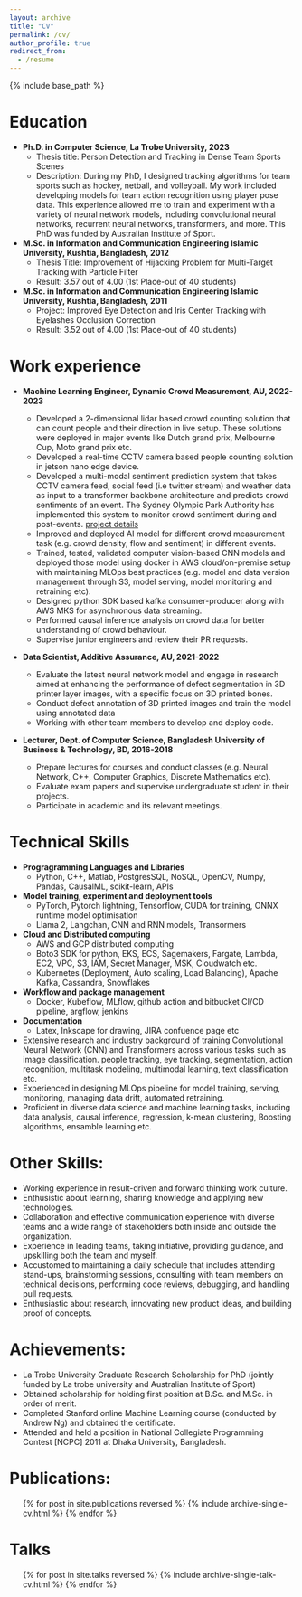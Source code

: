 ```yaml
---
layout: archive
title: "CV"
permalink: /cv/
author_profile: true
redirect_from:
  - /resume
---
```


{% include base_path %}

Education
======
* **Ph.D. in Computer Science, La Trobe University, 2023**
  * Thesis title: Person Detection and Tracking in Dense Team Sports Scenes
  * Description: During my PhD, I designed tracking algorithms for team sports such as hockey, netball, and volleyball. My work included developing models for team action recognition using player pose data. This experience allowed me to train and experiment with a variety of neural network models, including convolutional neural networks, recurrent neural networks, transformers, and more. This PhD was funded by Australian Institute of Sport.
* **M.Sc. in Information and Communication Engineering Islamic University, Kushtia, Bangladesh, 2012**
  * Thesis Title: Improvement of Hijacking Problem for Multi-Target Tracking with Particle Filter
  * Result: 3.57 out of 4.00 (1st Place-out of 40 students)
* **M.Sc. in Information and Communication Engineering Islamic University, Kushtia, Bangladesh, 2011**
  * Project: Improved Eye Detection and Iris Center Tracking with Eyelashes Occlusion Correction
  * Result: 3.52 out of 4.00 (1st Place-out of 40 students)

Work experience
======
* **Machine Learning Engineer, Dynamic Crowd Measurement, AU, 2022-2023**
  * Developed a 2-dimensional lidar based crowd counting solution that can count people and their direction in live setup. These solutions were deployed in major events like Dutch grand prix, Melbourne Cup, Moto grand prix etc.
  * Developed a real-time CCTV camera based people counting solution in jetson nano edge device.
  * Developed a multi-modal sentiment prediction system that takes CCTV camera feed, social feed (i.e twitter stream) and weather data as input to a transformer backbone architecture and predicts crowd sentiments of an event. The Sydney Olympic Park Authority has implemented this system to monitor crowd sentiment during and post-events. [project details](https://www.nsw.gov.au/business-and-economy/smart-nsw-case-study-library/listings/creating-safer-crowded-places)
  * Improved and deployed AI model for different crowd measurement task (e.g. crowd density, flow and sentiment) in different events.
  * Trained, tested, validated computer vision-based CNN models and deployed those model using docker in AWS cloud/on-premise setup with maintaining MLOps best practices (e.g. model and data version management through S3, model serving, model monitoring and retraining etc).
  * Designed python SDK based kafka consumer-producer along with AWS MKS for asynchronous data streaming.
  * Performed causal inference analysis on crowd data for better understanding of crowd behaviour. 
  * Supervise junior engineers and review their PR requests.

* **Data Scientist, Additive Assurance, AU, 2021-2022**
  * Evaluate the latest neural network model and engage in research aimed at enhancing the performance of defect segmentation in 3D printer layer images, with a specific focus on 3D printed bones.
  * Conduct defect annotation of 3D printed images and train the model using annotated data
  * Working with other team members to develop and deploy code.

* **Lecturer, Dept. of Computer Science, Bangladesh University of Business & Technology, BD, 2016-2018**
  * Prepare lectures for courses and conduct classes (e.g. Neural Network, C++, Computer Graphics, Discrete Mathematics etc).
  * Evaluate exam papers and supervise undergraduate student in their projects.
  * Participate in academic and its relevant meetings.

  
Technical Skills
======

* **Progragramming Languages and Libraries**
  * Python, C++, Matlab, PostgresSQL, NoSQL, OpenCV, Numpy, Pandas, CausalML, scikit-learn, APIs
* **Model training, experiment and deployment tools**
  * PyTorch, Pytorch lightning, Tensorflow, CUDA for training, ONNX runtime model optimisation
  * Llama 2, Langchan, CNN and RNN models, Transormers
* **Cloud and Distributed computing**
  * AWS and GCP distributed computing
  * Boto3 SDK for python, EKS, ECS, Sagemakers, Fargate, Lambda, EC2, VPC, S3, IAM, Secret Manager, MSK, Cloudwatch etc.  
  * Kubernetes (Deployment, Auto scaling, Load Balancing), Apache Kafka, Cassandra, Snowflakes
* **Workflow and package management**
  * Docker, Kubeflow, MLflow, github action and bitbucket CI/CD pipeline, argflow, jenkins
* **Documentation**
  * Latex, Inkscape for drawing, JIRA confuence page etc
* Extensive research and industry background of training Convolutional Neural Network (CNN) and Transformers across various tasks such as image classification. people tracking, eye tracking, segmentation, action recognition, multitask modeling, multimodal learning, text classification etc.
* Experienced in designing MLOps pipeline for model training, serving, monitoring, managing data drift, automated retraining.
* Proficient in diverse data science and machine learning tasks, including data analysis, causal inference, regression, k-mean clustering, Boosting algorithms, ensamble learning etc.

Other Skills:
======
* Working experience in result-driven and forward thinking work culture. 
* Enthusistic about learning, sharing knowledge and applying new technologies.
* Collaboration and effective communication experience with diverse teams and a wide range of stakeholders both inside and outside the organization.
* Experience in leading teams, taking initiative, providing guidance, and upskilling both the team and myself.
* Accustomed to maintaining a daily schedule that includes attending stand-ups, brainstorming sessions, consulting with team members on technical decisions, performing code reviews, debugging, and handling pull requests.
* Enthusiastic about research, innovating new product ideas, and building proof of concepts.

Achievements:
======
* La Trobe University Graduate Research Scholarship for PhD (jointly funded by La trobe university and Australian Institute of Sport)
* Obtained scholarship for holding first position at B.Sc. and M.Sc. in order of merit. 
* Completed Stanford online Machine Learning course (conducted by Andrew Ng) and obtained the certificate.
* Attended and held a position in National Collegiate Programming Contest [NCPC] 2011 at Dhaka University, Bangladesh.


Publications:
======
  <ul>{% for post in site.publications reversed %}
    {% include archive-single-cv.html %}
  {% endfor %}</ul>
  
Talks
======
  <ul>{% for post in site.talks reversed %}
    {% include archive-single-talk-cv.html  %}
  {% endfor %}</ul>

  

